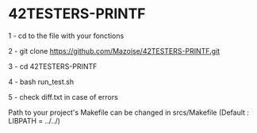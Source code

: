 # 42TESTERS-PRINTF


1 - cd to the file with your fonctions

2 - git clone https://github.com/Mazoise/42TESTERS-PRINTF.git

3 - cd 42TESTERS-PRINTF

4 - bash run_test.sh

5 - check diff.txt in case of errors

Path to your project's Makefile can be changed in srcs/Makefile (Default : LIBPATH = ../../)

